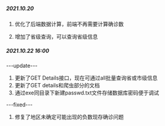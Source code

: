 ##### 2021.10.20

1. 优化了后端数据计算，前端不再需要计算确诊数

2. 增加了省级查询，可以查询省级信息



##### 2021.10.22 16:00

---update---

1. 更新了GET Details接口，现在可通过all批量查询省或市级信息
2. 更新了GET details和爬虫部分的文档
3. 通过exe同目录下新建passwd.txt文件存储数据库密码便于调试

---fixed---

1. 修复了地区未确定可能出现的负数现存确诊问题